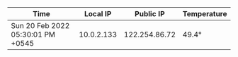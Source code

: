 | Time     | Local IP | Public IP | Temperature |
| ----------- | ----------- | ----------- | ----------- |
| Sun 20 Feb 2022 05:30:01 PM +0545      | 10.0.2.133     | 122.254.86.72  | 49.4° |
